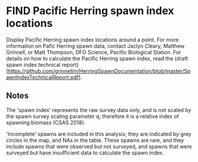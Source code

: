 # FIND Pacific Herring spawn index locations

Display Pacific Herring spawn index locations around a point.
For more information on Pafic Herring spawn data, contact Jaclyn Cleary, Matthew Grinnell, or Matt Thompson, DFO Science, Pacific Biological Station.
For details on how to calculate the Pacific Herring spawn index, read the (draft spawn index technical report)[https://github.com/grinnellm/HerringSpawnDocumentation/blob/master/SpawnIndexTechnicalReport.pdf].

## Notes

The 'spawn index' represents the raw survey data only, and is not scaled by the spawn survey scaling parameter q; therefore it is a relative index of spawning biomass (CSAS 2018).

'Incomplete' spawns are included in this analysis; they are indicated by grey circles in the map, and NAs in the table.
These spawns are rare, and they include spawns that were observed but not surveyed, and spawns that were surveyed but have insufficient data to calculate the spawn index.
